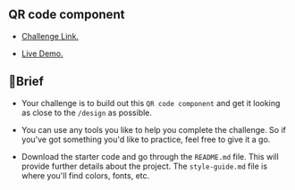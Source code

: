 ## QR code component

* [Challenge Link.](https://www.frontendmentor.io/challenges/qr-code-component-iux_sIO_H)

* [Live Demo.](https://challenge-one-neon.vercel.app/)

## 📝Brief

* Your challenge is to build out this `QR code component` and get it looking as close to the `/design` as possible.

* You can use any tools you like to help you complete the challenge. So if you've got something you'd like to practice, feel free to give it a go.

* Download the starter code and go through the `README.md` file. This will provide further details about the project. The `style-guide.md` file is where you'll find colors, fonts, etc.
